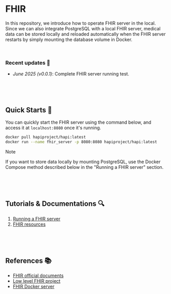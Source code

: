 # FHIR
In this repository, we introduce how to operate FHIR server in the local.
Since we can also integrate PostgreSQL with a local FHIR server, medical data can be stored locally and reloaded automatically when the FHIR server restarts by simply mounting the database volume in Docker.

&nbsp;

### Recent updates 📣
* *June 2025 (v0.0.1)*: Complete FHIR server running test. 

&nbsp;

&nbsp;






## Quick Starts 🚀
You can quickly start the FHIR server using the command below, and access it at `localhost:8080` once it's running.
```bash
docker pull hapiproject/hapi:latest
docker run --name fhir_server -p 8080:8080 hapiproject/hapi:latest
```
> [!NOTE]
> If you want to store data locally by mounting PostgreSQL, use the Docker Compose method described below in the "Running a FHIR server" section.

&nbsp;

&nbsp;


## Tutorials & Documentations 🔍
1. [Running a FHIR server](./docs/1_fhir_server.md)
2. [FHIR resources](./docs/2_fhir_resources.md)

&nbsp;

&nbsp;

<!-- ## Bug Reports
If an error occurs while executing the code, check if any of the cases below apply.
* [Bug Cases](./docs/bugs.md) -->


## References 📚
* [FHIR official documents](https://hl7.org/fhir/)
* [Low level FHIR project](https://github.com/hapifhir/hapi-fhir)
* [FHIR Docker server](https://github.com/hapifhir/hapi-fhir-jpaserver-starter)